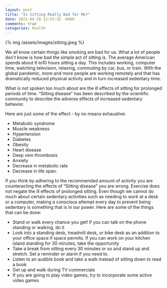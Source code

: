 ```yaml
---
layout: post
title: "Is Sitting Really Bad for Me?"
date: 2021-04-20 12:53:32 -0400
comments: true
categories: health
---
```

{% img /assets/images/sitting.jpeg %}

We all know certain things like smoking are bad for us. What a lot of people don't know is how bad the simple act of sitting is. The average American spends about 6 to10 hours sitting a day. This includes working, computer time, watching television, relaxing, commuting by car, bus, or train. With the global pandemic, more and more people are working remotely and that has dramatically reduced physical activity and in turn increased sedentary time.

What is not spoken too much about are the ill effects of sitting for prolonged periods of time. “Sitting disease” has been described by the scientific community to describe the adverse effects of increased sedentary behavior.

Here are just some of the effect - by no means exhaustive:

- Metabolic syndrome
- Muscle weakness
- Hypertension
- Diabetes
- Obesity
- Heart disease
- Deep vein thrombosis
- Anxiety
- Decrease in metabolic rate
- Decrease in life span.

If you think by adhering to the recommended amount of activity you are counteracting the effects of “Sitting disease” you are wrong. Exercise does not negate the ill effects of prolonged sitting. Even though we cannot do much about certain sedentary activities such as needing to work at a desk or a computer, making a conscious attempt every day to prevent being sedentary is something that is in our power. Here are some of the things that can be done:

- Stand or walk every chance you get!  If you can talk on the phone standing or walking, do it
- Look into a standing desk, treadmill desk, or bike desk as an addition to your office space if space permits. If you can work on your kitchen island standing for 30 minutes, take the opportunity
- Take a break from sitting every 30 minutes or so and stand up and stretch. Set a reminder or alarm if you need to.
- Listen to an audible book and take a walk instead of sitting down to read a book
- Get up and walk during TV commercials
- If you are going to play video games, try to incorporate some active video games
